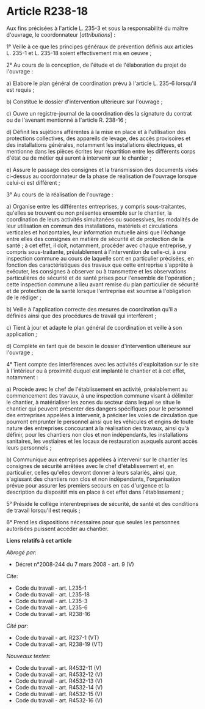 # Article R238-18

Aux fins précisées à l'article L. 235-3 et sous la responsabilité du maître d'ouvrage, le coordonnateur [*attributions*] :

1° Veille à ce que les principes généraux de prévention définis aux articles L. 235-1 et L. 235-18 soient effectivement mis
en oeuvre ;

2° Au cours de la conception, de l'étude et de l'élaboration du projet de l'ouvrage :

a) Elabore le plan général de coordination prévu à l'article L. 235-6 lorsqu'il est requis ;

b) Constitue le dossier d'intervention ultérieure sur l'ouvrage ;

c) Ouvre un registre-journal de la coordination dès la signature du contrat ou de l'avenant mentionné à l'article R. 238-16 ;

d) Définit les sujétions afférentes à la mise en place et à l'utilisation des protections collectives, des appareils de
levage, des accès provisoires et des installations générales, notamment les installations électriques, et mentionne dans les
pièces écrites leur répartition entre les différents corps d'état ou de métier qui auront à intervenir sur le chantier ;

e) Assure le passage des consignes et la transmission des documents visés ci-dessus au coordonnateur de la phase de
réalisation de l'ouvrage lorsque celui-ci est différent ;

3° Au cours de la réalisation de l'ouvrage :

a) Organise entre les différentes entreprises, y compris sous-traitantes, qu'elles se trouvent ou non présentes ensemble sur
le chantier, la coordination de leurs activités simultanées ou successives, les modalités de leur utilisation en commun des
installations, matériels et circulations verticales et horizontales, leur information mutuelle ainsi que l'échange entre
elles des consignes en matière de sécurité et de protection de la santé ; à cet effet, il doit, notamment, procéder avec
chaque entreprise, y compris sous-traitante, préalablement à l'intervention de celle-ci, à une inspection commune au cours de
laquelle sont en particulier précisées, en fonction des caractéristiques des travaux que cette entreprise s'apprête à
exécuter, les consignes à observer ou à transmettre et les observations particulières de sécurité et de santé prises pour
l'ensemble de l'opération ; cette inspection commune a lieu avant remise du plan particulier de sécurité et de protection de
la santé lorsque l'entreprise est soumise à l'obligation de le rédiger ;

b) Veille à l'application correcte des mesures de coordination qu'il a définies ainsi que des procédures de travail qui
interfèrent ;

c) Tient à jour et adapte le plan général de coordination et veille à son application ;

d) Complète en tant que de besoin le dossier d'intervention ultérieure sur l'ouvrage ;

4° Tient compte des interférences avec les activités d'exploitation sur le site à l'intérieur ou à proximité duquel est
implanté le chantier et à cet effet, notamment :

a) Procède avec le chef de l'établissement en activité, préalablement au commencement des travaux, à une inspection commune
visant à délimiter le chantier, à matérialiser les zones du secteur dans lequel se situe le chantier qui peuvent présenter
des dangers spécifiques pour le personnel des entreprises appelées à intervenir, à préciser les voies de circulation que
pourront emprunter le personnel ainsi que les véhicules et engins de toute nature des entreprises concourant à la réalisation
des travaux, ainsi qu'à définir, pour les chantiers non clos et non indépendants, les installations sanitaires, les
vestiaires et les locaux de restauration auxquels auront accès leurs personnels ;

b) Communique aux entreprises appelées à intervenir sur le chantier les consignes de sécurité arrêtées avec le chef
d'établissement et, en particulier, celles qu'elles devront donner à leurs salariés, ainsi que, s'agissant des chantiers non
clos et non indépendants, l'organisation prévue pour assurer les premiers secours en cas d'urgence et la description du
dispositif mis en place à cet effet dans l'établissement ;

5° Préside le collège interentreprises de sécurité, de santé et des conditions de travail lorsqu'il est requis ;

6° Prend les dispositions nécessaires pour que seules les personnes autorisées puissent accéder au chantier.

**Liens relatifs à cet article**

_Abrogé par_:

  - Décret n°2008-244 du 7 mars 2008 - art. 9 (V)

_Cite_:

  - Code du travail - art. L235-1
  - Code du travail - art. L235-18
  - Code du travail - art. L235-3
  - Code du travail - art. L235-6
  - Code du travail - art. R238-16

_Cité par_:

  - Code du travail - art. R237-1 (VT)
  - Code du travail - art. R238-19 (VT)

_Nouveaux textes_:

  - Code du travail - art. R4532-11 (V)
  - Code du travail - art. R4532-12 (V)
  - Code du travail - art. R4532-13 (V)
  - Code du travail - art. R4532-14 (V)
  - Code du travail - art. R4532-15 (V)
  - Code du travail - art. R4532-16 (V)
